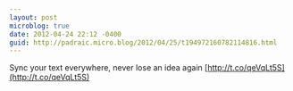 ```yaml
---
layout: post
microblog: true
date: 2012-04-24 22:12 -0400
guid: http://padraic.micro.blog/2012/04/25/t194972160782114816.html
---
```

Sync your text everywhere, never lose an idea again [http://t.co/qeVqLt5S](http://t.co/qeVqLt5S)

